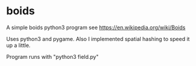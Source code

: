# boids

A simple boids python3 program see https://en.wikipedia.org/wiki/Boids

Uses python3 and pygame. Also I implemented spatial hashing to speed it up a little.

Program runs with "python3 field.py"
